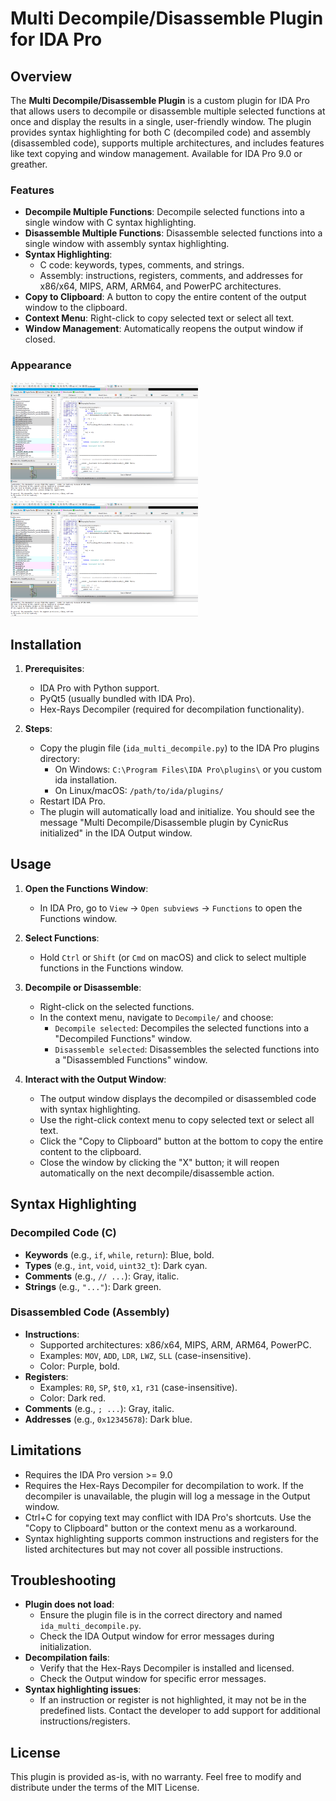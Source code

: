 # Multi Decompile/Disassemble Plugin for IDA Pro

## Overview

The **Multi Decompile/Disassemble Plugin** is a custom plugin for IDA Pro that allows users to decompile or disassemble multiple selected functions at once and display the results in a single, user-friendly window. The plugin provides syntax highlighting for both C (decompiled code) and assembly (disassembled code), supports multiple architectures, and includes features like text copying and window management. Available for IDA Pro 9.0 or greather.

### Features
- **Decompile Multiple Functions**: Decompile selected functions into a single window with C syntax highlighting.
- **Disassemble Multiple Functions**: Disassemble selected functions into a single window with assembly syntax highlighting.
- **Syntax Highlighting**:
  - C code: keywords, types, comments, and strings.
  - Assembly: instructions, registers, comments, and addresses for x86/x64, MIPS, ARM, ARM64, and PowerPC architectures.
- **Copy to Clipboard**: A button to copy the entire content of the output window to the clipboard.
- **Context Menu**: Right-click to copy selected text or select all text.
- **Window Management**: Automatically reopens the output window if closed.

### Appearance
<img src="images/dec.png" width="300" alt="Decompile">
<img src="images/dec.png" width="300" alt="Disassemble">


## Installation

1. **Prerequisites**:
   - IDA Pro with Python support.
   - PyQt5 (usually bundled with IDA Pro).
   - Hex-Rays Decompiler (required for decompilation functionality).

2. **Steps**:
   - Copy the plugin file (`ida_multi_decompile.py`) to the IDA Pro plugins directory:
     - On Windows: `C:\Program Files\IDA Pro\plugins\` or you custom ida installation.
     - On Linux/macOS: `/path/to/ida/plugins/`
   - Restart IDA Pro.
   - The plugin will automatically load and initialize. You should see the message "Multi Decompile/Disassemble plugin by CynicRus initialized" in the IDA Output window.

## Usage

1. **Open the Functions Window**:
   - In IDA Pro, go to `View` -> `Open subviews` -> `Functions` to open the Functions window.

2. **Select Functions**:
   - Hold `Ctrl` or `Shift` (or `Cmd` on macOS) and click to select multiple functions in the Functions window. 

3. **Decompile or Disassemble**:
   - Right-click on the selected functions.
   - In the context menu, navigate to `Decompile/` and choose:
     - `Decompile selected`: Decompiles the selected functions into a "Decompiled Functions" window.
     - `Disassemble selected`: Disassembles the selected functions into a "Disassembled Functions" window.

4. **Interact with the Output Window**:
   - The output window displays the decompiled or disassembled code with syntax highlighting.
   - Use the right-click context menu to copy selected text or select all text.
   - Click the "Copy to Clipboard" button at the bottom to copy the entire content to the clipboard.
   - Close the window by clicking the "X" button; it will reopen automatically on the next decompile/disassemble action.

## Syntax Highlighting

### Decompiled Code (C)
- **Keywords** (e.g., `if`, `while`, `return`): Blue, bold.
- **Types** (e.g., `int`, `void`, `uint32_t`): Dark cyan.
- **Comments** (e.g., `// ...`): Gray, italic.
- **Strings** (e.g., `"..."`): Dark green.

### Disassembled Code (Assembly)
- **Instructions**:
  - Supported architectures: x86/x64, MIPS, ARM, ARM64, PowerPC.
  - Examples: `MOV`, `ADD`, `LDR`, `LWZ`, `SLL` (case-insensitive).
  - Color: Purple, bold.
- **Registers**:
  - Examples: `R0`, `SP`, `$t0`, `x1`, `r31` (case-insensitive).
  - Color: Dark red.
- **Comments** (e.g., `; ...`): Gray, italic.
- **Addresses** (e.g., `0x12345678`): Dark blue.

## Limitations
- Requires the IDA Pro version >= 9.0
- Requires the Hex-Rays Decompiler for decompilation to work. If the decompiler is unavailable, the plugin will log a message in the Output window.
- Ctrl+C for copying text may conflict with IDA Pro's shortcuts. Use the "Copy to Clipboard" button or the context menu as a workaround.
- Syntax highlighting supports common instructions and registers for the listed architectures but may not cover all possible instructions.

## Troubleshooting
- **Plugin does not load**:
  - Ensure the plugin file is in the correct directory and named `ida_multi_decompile.py`.
  - Check the IDA Output window for error messages during initialization.
- **Decompilation fails**:
  - Verify that the Hex-Rays Decompiler is installed and licensed.
  - Check the Output window for specific error messages.
- **Syntax highlighting issues**:
  - If an instruction or register is not highlighted, it may not be in the predefined lists. Contact the developer to add support for additional instructions/registers.

## License
This plugin is provided as-is, with no warranty. Feel free to modify and distribute under the terms of the MIT License.
